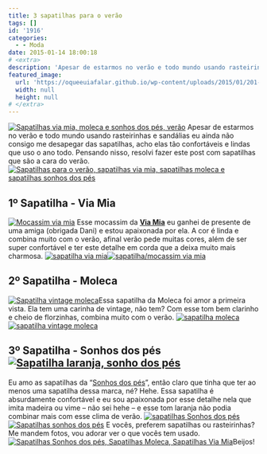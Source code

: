 ```yaml
---
title: 3 sapatilhas para o verão
tags: []
id: '1916'
categories:
  - - Moda
date: 2015-01-14 18:00:18
# <extra>
description: 'Apesar de estarmos no verão e todo mundo usando rasteirinhas e sandálias eu ainda não consigo me desapegar das sapatilhas, acho elas tão confortáveis e lindas que uso o ano todo. Pensando nisso, resolvi fazer este post com sapatilhas que são a cara do verão. 1º Sapatilha &#8211; Via Mia Esse mocassim da Via Mia eu ganhei de presente de uma amiga (obrigada Dani) e estou apaixonada por ela. A cor é linda e combina muito com o verão, afinal verão pede muitas cores, além de ser super confortável e ter este detalhe em corda que a deixa muito mais charmosa. &nbsp; 2º Sapatilha &#8211; Moleca Essa sapatilha da Moleca foi amor a primeira vista. Ela tem uma carinha de vintage, não tem? Com esse tom bem clarinho e cheio de florzinhas, combina muito com o verão. 3º Sapatilha &#8211; &hellip;'
featured_image: 
  url: 'https://oqueeuiafalar.github.io/wp-content/uploads/2015/01/201-1024x768.jpg'
  width: null
  height: null
# </extra>
---
```


[![Sapatilhas via mia, moleca e sonhos dos pés, verão](/wp-content/uploads/2015/01/201-1024x768.jpg)](/wp-content/uploads/2015/01/201.jpg) Apesar de estarmos no verão e todo mundo usando rasteirinhas e sandálias eu ainda não consigo me desapegar das sapatilhas, acho elas tão confortáveis e lindas que uso o ano todo. Pensando nisso, resolvi fazer este post com sapatilhas que são a cara do verão. [![Sapatilhas para o verão, sapatilhas via mia, sapatilhas moleca e sapatilhas sonhos dos pés](/wp-content/uploads/2015/01/191-1024x768.jpg)](/wp-content/uploads/2015/01/191.jpg)

## **1º Sapatilha - Via Mia**

[![Mocassim via mia](/wp-content/uploads/2015/01/09-1024x768.jpg)](/wp-content/uploads/2015/01/09.jpg) Esse mocassim da **[Via Mia](http://www.viamia.com.br/default.aspx "Via Mia")** eu ganhei de presente de uma amiga (obrigada Dani) e estou apaixonada por ela. A cor é linda e combina muito com o verão, afinal verão pede muitas cores, além de ser super confortável e ter este detalhe em corda que a deixa muito mais charmosa. [![sapatilha via mia](/wp-content/uploads/2015/01/071-1024x768.jpg)](/wp-content/uploads/2015/01/071.jpg)[![sapatilha/mocassim via mia](/wp-content/uploads/2015/01/081-1024x768.jpg)](/wp-content/uploads/2015/01/081.jpg)  

## **2º Sapatilha - Moleca**

[![Sapatilha vintage moleca ](/wp-content/uploads/2015/01/01-1024x768.jpg)](/wp-content/uploads/2015/01/01.jpg)Essa sapatilha da Moleca foi amor a primeira vista. Ela tem uma carinha de vintage, não tem? Com esse tom bem clarinho e cheio de florzinhas, combina muito com o verão. [![sapatilha moleca](/wp-content/uploads/2015/01/05-1024x768.jpg)](/wp-content/uploads/2015/01/05.jpg)[![sapatilha vintage moleca ](/wp-content/uploads/2015/01/041-1024x768.jpg)](/wp-content/uploads/2015/01/041.jpg)

## **3º Sapatilha - Sonhos dos pés [![Sapatilha laranja, sonho dos pés](/wp-content/uploads/2015/01/171-1024x768.jpg)](/wp-content/uploads/2015/01/171.jpg)** 

Eu amo as sapatilhas da “[Sonhos dos pés](http://sonhodospes.com.br/ "Sonhos dos pés")”, então claro que tinha que ter ao menos uma sapatilha dessa marca, né? Hehe. Essa sapatilha é absurdamente confortável e eu sou apaixonada por esse detalhe nela que imita madeira ou vime – não sei hehe – e esse tom laranja não podia combinar mais com esse clima de verão. [![sapatilhas Sonhos dos pés](/wp-content/uploads/2015/01/15-1024x768.jpg)](/wp-content/uploads/2015/01/15.jpg)[![Sapatilhas sonhos dos pés](/wp-content/uploads/2015/01/161-1024x768.jpg)](/wp-content/uploads/2015/01/161.jpg) E vocês, preferem sapatilhas ou rasteirinhas? Me mandem fotos, vou adorar ver o que vocês tem usado. [![Sapatilhas Sonhos dos pés, Sapatilhas Moleca, Sapatilhas Via Mia](/wp-content/uploads/2015/01/21-1024x768.jpg)](/wp-content/uploads/2015/01/21.jpg)Beijos!
